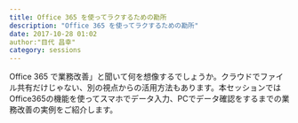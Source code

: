 ```yaml
---
title: Office 365 を使ってラクするための勘所
description: "Office 365 を使ってラクするための勘所"
date: 2017-10-28 01:02
author:"目代 昌幸"
category: sessions
---
```

Office 365 で業務改善」と聞いて何を想像するでしょうか。クラウドでファイル共有だけじゃない、別の視点からの活用方法もあります。本セッションではOffice365の機能を使ってスマホでデータ入力、PCでデータ確認をするまでの業務改善の実例をご紹介します。